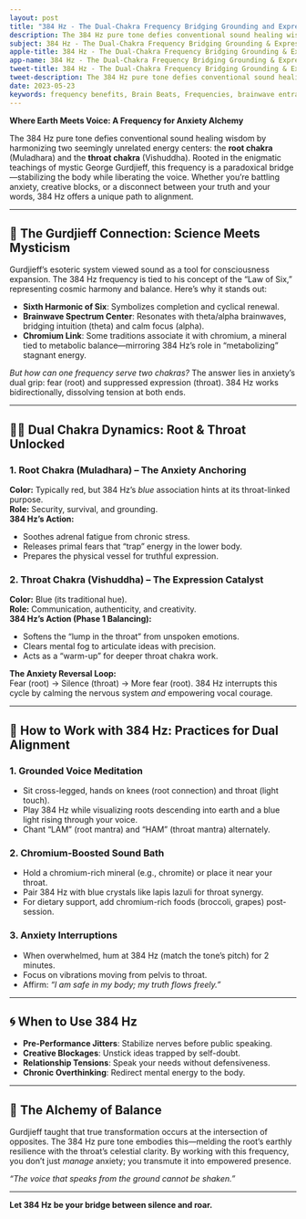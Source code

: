 ```yaml
---
layout: post
title: "384 Hz - The Dual-Chakra Frequency Bridging Grounding and Expression"
description: The 384 Hz pure tone defies conventional sound healing wisdom by harmonizing two seemingly unrelated energy centers - the root chakra (Muladhara) and the throat chakra (Vishuddha).  
subject: 384 Hz - The Dual-Chakra Frequency Bridging Grounding & Expression
apple-title: 384 Hz - The Dual-Chakra Frequency Bridging Grounding & Expression
app-name: 384 Hz - The Dual-Chakra Frequency Bridging Grounding & Expression
tweet-title: 384 Hz - The Dual-Chakra Frequency Bridging Grounding & Expression
tweet-description: The 384 Hz pure tone defies conventional sound healing wisdom by harmonizing two seemingly unrelated energy centers - the root chakra (Muladhara) and the throat chakra (Vishuddha).
date: 2023-05-23
keywords: frequency benefits, Brain Beats, Frequencies, brainwave entrainment, sound therapy, pure tone, 384 Hz, pure tones, throat chakra, throat, chakra, Anxiety, earth chakra
---       
```


**Where Earth Meets Voice: A Frequency for Anxiety Alchemy**  

The 384 Hz pure tone defies conventional sound healing wisdom by harmonizing two seemingly unrelated energy centers: the **root chakra** (Muladhara) and the **throat chakra** (Vishuddha). Rooted in the enigmatic teachings of mystic George Gurdjieff, this frequency is a paradoxical bridge—stabilizing the body while liberating the voice. Whether you’re battling anxiety, creative blocks, or a disconnect between your truth and your words, 384 Hz offers a unique path to alignment.  

---

## 🔄 **The Gurdjieff Connection: Science Meets Mysticism**  
Gurdjieff’s esoteric system viewed sound as a tool for consciousness expansion. The 384 Hz frequency is tied to his concept of the “Law of Six,” representing cosmic harmony and balance. Here’s why it stands out:  
- **Sixth Harmonic of Six**: Symbolizes completion and cyclical renewal.  
- **Brainwave Spectrum Center**: Resonates with theta/alpha brainwaves, bridging intuition (theta) and calm focus (alpha).  
- **Chromium Link**: Some traditions associate it with chromium, a mineral tied to metabolic balance—mirroring 384 Hz’s role in “metabolizing” stagnant energy.  

*But how can one frequency serve two chakras?* The answer lies in anxiety’s dual grip: fear (root) and suppressed expression (throat). 384 Hz works bidirectionally, dissolving tension at both ends.  

---

## 🌱🔵 **Dual Chakra Dynamics: Root & Throat Unlocked**  

### **1. Root Chakra (Muladhara) – The Anxiety Anchoring**  
**Color:** Typically red, but 384 Hz’s *blue* association hints at its throat-linked purpose.  
**Role:** Security, survival, and grounding.  
**384 Hz’s Action:**  
- Soothes adrenal fatigue from chronic stress.  
- Releases primal fears that “trap” energy in the lower body.  
- Prepares the physical vessel for truthful expression.  

### **2. Throat Chakra (Vishuddha) – The Expression Catalyst**  
**Color:** Blue (its traditional hue).  
**Role:** Communication, authenticity, and creativity.  
**384 Hz’s Action (Phase 1 Balancing):**  
- Softens the “lump in the throat” from unspoken emotions.  
- Clears mental fog to articulate ideas with precision.  
- Acts as a “warm-up” for deeper throat chakra work.  

**The Anxiety Reversal Loop:**  
Fear (root) → Silence (throat) → More fear (root). 384 Hz interrupts this cycle by calming the nervous system *and* empowering vocal courage.  

---

## 🎵 **How to Work with 384 Hz: Practices for Dual Alignment**  

### **1. Grounded Voice Meditation**  
- Sit cross-legged, hands on knees (root connection) and throat (light touch).  
- Play 384 Hz while visualizing roots descending into earth and a blue light rising through your voice.  
- Chant “LAM” (root mantra) and “HAM” (throat mantra) alternately.  

### **2. Chromium-Boosted Sound Bath**  
- Hold a chromium-rich mineral (e.g., chromite) or place it near your throat.  
- Pair 384 Hz with blue crystals like lapis lazuli for throat synergy.  
- For dietary support, add chromium-rich foods (broccoli, grapes) post-session.  

### **3. Anxiety Interruptions**  
- When overwhelmed, hum at 384 Hz (match the tone’s pitch) for 2 minutes.  
- Focus on vibrations moving from pelvis to throat.  
- Affirm: *“I am safe in my body; my truth flows freely.”*  

---

## 🌀 **When to Use 384 Hz**  
- **Pre-Performance Jitters**: Stabilize nerves before public speaking.  
- **Creative Blockages**: Unstick ideas trapped by self-doubt.  
- **Relationship Tensions**: Speak your needs without defensiveness.  
- **Chronic Overthinking**: Redirect mental energy to the body.  

---

## 🌟 **The Alchemy of Balance**  
Gurdjieff taught that true transformation occurs at the intersection of opposites. The 384 Hz pure tone embodies this—melding the root’s earthly resilience with the throat’s celestial clarity. By working with this frequency, you don’t just *manage* anxiety; you transmute it into empowered presence.  

*“The voice that speaks from the ground cannot be shaken.”*  

---  
**Let 384 Hz be your bridge between silence and roar.**  